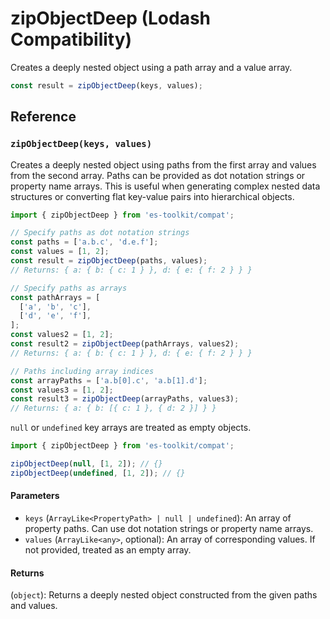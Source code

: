 # zipObjectDeep (Lodash Compatibility)

Creates a deeply nested object using a path array and a value array.

```typescript
const result = zipObjectDeep(keys, values);
```

## Reference

### `zipObjectDeep(keys, values)`

Creates a deeply nested object using paths from the first array and values from the second array. Paths can be provided as dot notation strings or property name arrays. This is useful when generating complex nested data structures or converting flat key-value pairs into hierarchical objects.

```typescript
import { zipObjectDeep } from 'es-toolkit/compat';

// Specify paths as dot notation strings
const paths = ['a.b.c', 'd.e.f'];
const values = [1, 2];
const result = zipObjectDeep(paths, values);
// Returns: { a: { b: { c: 1 } }, d: { e: { f: 2 } } }

// Specify paths as arrays
const pathArrays = [
  ['a', 'b', 'c'],
  ['d', 'e', 'f'],
];
const values2 = [1, 2];
const result2 = zipObjectDeep(pathArrays, values2);
// Returns: { a: { b: { c: 1 } }, d: { e: { f: 2 } } }

// Paths including array indices
const arrayPaths = ['a.b[0].c', 'a.b[1].d'];
const values3 = [1, 2];
const result3 = zipObjectDeep(arrayPaths, values3);
// Returns: { a: { b: [{ c: 1 }, { d: 2 }] } }
```

`null` or `undefined` key arrays are treated as empty objects.

```typescript
import { zipObjectDeep } from 'es-toolkit/compat';

zipObjectDeep(null, [1, 2]); // {}
zipObjectDeep(undefined, [1, 2]); // {}
```

#### Parameters

- `keys` (`ArrayLike<PropertyPath> | null | undefined`): An array of property paths. Can use dot notation strings or property name arrays.
- `values` (`ArrayLike<any>`, optional): An array of corresponding values. If not provided, treated as an empty array.

#### Returns

(`object`): Returns a deeply nested object constructed from the given paths and values.
